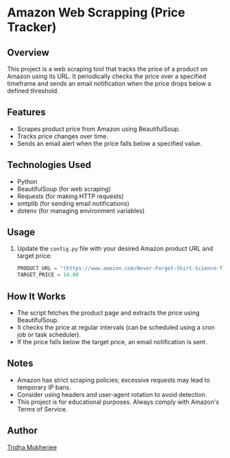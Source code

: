 # Amazon Web Scrapping (Price Tracker)

## Overview
This project is a web scraping tool that tracks the price of a product on Amazon using its URL. It periodically checks the price over a specified timeframe and sends an email notification when the price drops below a defined threshold.

## Features
- Scrapes product price from Amazon using BeautifulSoup.
- Tracks price changes over time.
- Sends an email alert when the price falls below a specified value.

## Technologies Used
- Python
- BeautifulSoup (for web scraping)
- Requests (for making HTTP requests)
- smtplib (for sending email notifications)
- dotenv (for managing environment variables)

## Usage

1. Update the `config.py` file with your desired Amazon product URL and target price:
   ```python
   PRODUCT_URL = "(https://www.amazon.com/Never-Forget-Shirt-Science-T-Shirt/dp/B07WQ5QB83/ref=sr_1_16?crid=MJ75HSDLOK9L&customId=B0752XJYNL&customizationToken=MC_Assembly_1%23B0752XJYNL&dib=eyJ2IjoiMSJ9.o60EHLqu5DeAmm2A0l89BOEjNPx043zUdNZz3Fw_b1IpqJ-Gzvpx71l5pAaeut8ykTnT6-iu3UQRrdHhxynO9t7MB0IvaHx7vvyNuCyaGbfTlGiJHuOpm_rxi_np0_kf0RvNzEQmelYTZ4HVNHU_AuLQKMeSPfXTQ5cYZmQI60qpfr3SiNetyFnQyC9ZfSZDDYG_JWCeY8WV1OwCfP1olULAV3r1uiGu__y4Attao18uZBci1HJVq7IoESt4I1K5cpLuutLIrjNZ7UFLlD5UMykmOyEWmjbrHKLJ_qa1kHg.SyczVKDNOVuZvvpjKbSMM7G9p3hlQON2yE4bWDpPKy0&dib_tag=se&keywords=tshirts+shirts+for+men+graphic&qid=1710273606&sprefix=tshirts+shirts+for+men+%2Caps%2C126&sr=8-16)"
   TARGET_PRICE = 10.00
   ```

## How It Works
- The script fetches the product page and extracts the price using BeautifulSoup.
- It checks the price at regular intervals (can be scheduled using a cron job or task scheduler).
- If the price falls below the target price, an email notification is sent.

## Notes
- Amazon has strict scraping policies; excessive requests may lead to temporary IP bans.
- Consider using headers and user-agent rotation to avoid detection.
- This project is for educational purposes. Always comply with Amazon's Terms of Service.

## Author
[Tridha Mukherjee](https://github.com/TridhaMukherjee)

